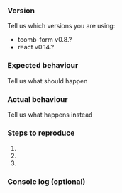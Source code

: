 ### Version

Tell us which versions you are using:

- tcomb-form v0.8.?
- react v0.14.?

### Expected behaviour

Tell us what should happen

### Actual behaviour

Tell us what happens instead

### Steps to reproduce

1.
2.
3.

### Console log (optional)

```
```

